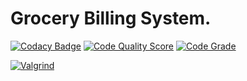 # Grocery Billing System.

[![Codacy Badge](https://app.codacy.com/project/badge/Grade/71e44855d5c44e4ebf93a5427aefe800)](https://www.codacy.com/gh/parz14/project./dashboard?utm_source=github.com&amp;utm_medium=referral&amp;utm_content=parz14/project.&amp;utm_campaign=Badge_Grade)
[![Code Quality Score](https://www.code-inspector.com/project/24993/score/svg)](https://www.code-inspector.com/project/24993/score/svg)
[![Code Grade](https://www.code-inspector.com/project/24993/status/svg)](https://www.code-inspector.com/project/24993/status/svg)

[![Valgrind](https://github.com/parz14/project./actions/workflows/cppcheck.yml)](https://github.com/parz14/project./actions/workflows/cppcheck.yml)
